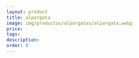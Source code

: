 ```yaml
---
layout: product
title: alpargata
image: img/productos/alpargatas/alpargata.webp
price: 
tags: 
description: 
order: 0
---
```

